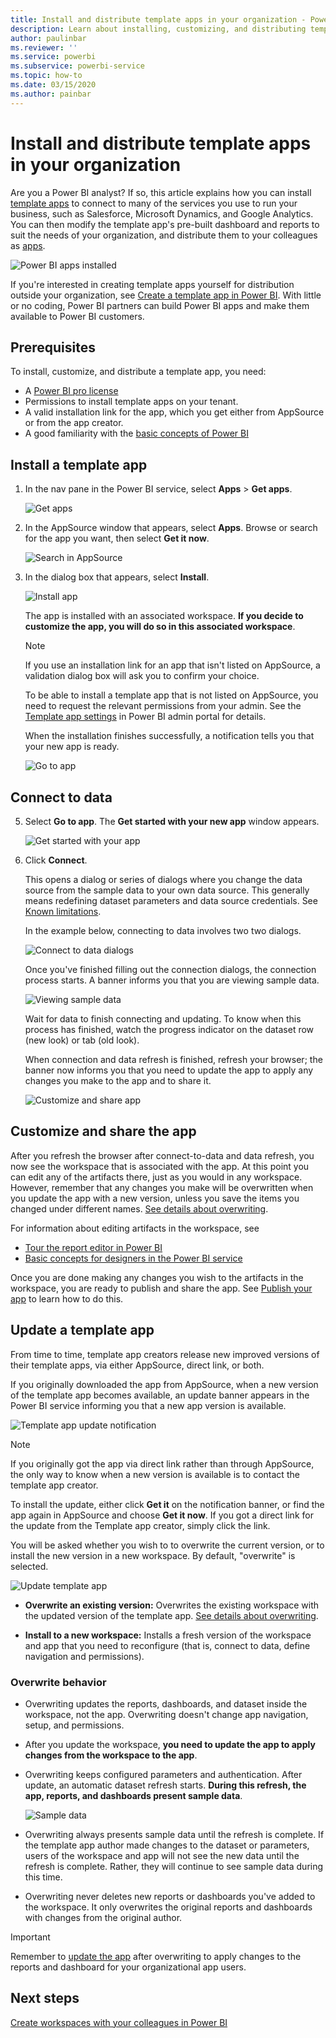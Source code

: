 ```yaml
---
title: Install and distribute template apps in your organization - Power BI
description: Learn about installing, customizing, and distributing template apps in your organization in Power BI.
author: paulinbar
ms.reviewer: ''
ms.service: powerbi
ms.subservice: powerbi-service
ms.topic: how-to
ms.date: 03/15/2020
ms.author: painbar
---
```


# Install and distribute template apps in your organization

Are you a Power BI analyst? If so, this article explains how you can  install [template apps](service-template-apps-overview.md) to connect to many of the services you use to run your business, such as Salesforce, Microsoft Dynamics, and Google Analytics. You can then modify the template app's pre-built dashboard and reports to suit the needs of your organization, and distribute them to your colleagues as [apps](consumer/end-user-apps.md). 

![Power BI apps installed](media/service-template-apps-install-distribute/power-bi-get-apps.png)

If you're interested in creating template apps yourself for distribution outside your organization, see [Create a template app in Power BI](service-template-apps-create.md). With little or no coding, Power BI partners can build Power BI apps and make them available to Power BI customers. 

## Prerequisites  

To install, customize, and distribute a template app, you need: 

* A [Power BI pro license](service-self-service-signup-for-power-bi.md)
* Permissions to install template apps on your tenant.
* A valid installation link for the app, which you get either from AppSource or from the app creator.
* A good familiarity with the [basic concepts of Power BI ](service-basic-concepts.md)

## Install a template app

1. In the nav pane in the Power BI service, select **Apps** > **Get apps**.

    ![Get apps](media/service-template-apps-install-distribute/power-bi-get-apps-arrow.png)

2. In the AppSource window that  appears, select **Apps**. Browse or search for the app you want, then select **Get it now**.

    ![Search in AppSource](media/service-template-apps-install-distribute/power-bi-appsource.png)

4. In the dialog box that appears, select **Install**.

    ![Install app](media/service-template-apps-install-distribute/power-install-dialog.png)
    
    The app is installed with an associated workspace. **If you decide to customize the app, you will do so in this associated workspace**.

    > [!NOTE]
    > If you use an installation link for an app that isn't listed on AppSource, a validation dialog box will ask you to confirm your choice.
    >
    >To be able to install a template app that is not listed on AppSource, you need to request the relevant permissions from your admin. See the [Template app settings](service-admin-portal.md#template-apps-settings) in Power BI admin portal for details.

    When the installation finishes successfully, a notification tells you that your new app is ready.

    ![Go to app](media/service-template-apps-install-distribute/power-bi-go-to-app.png)

## Connect to data

5. Select **Go to app**. The **Get started with your new app** window appears.

   ![Get started with your app](media/service-template-apps-install-distribute/power-bi-template-app-get-started.png)

6. Click **Connect**.
    
    This opens a dialog or series of dialogs where you change the data source from the sample data to your own data source. This generally means redefining dataset parameters and data source credentials. See [Known limitations](service-template-apps-tips.md#known-limitations).
    
    In the example below, connecting to data involves two two dialogs.

   ![Connect to data dialogs](media/service-template-apps-install-distribute/power-bi-template-app-connect-to-data-dialogs.png)

    Once you've finished filling out the connection dialogs, the connection process starts. A banner informs you that you are viewing sample data.

    ![Viewing sample data](media/service-template-apps-install-distribute/power-bi-template-app-viewing-sample-data.png)

    Wait for data to finish connecting and updating. To know when this process has finished, watch the progress indicator on the dataset row (new look) or tab (old look).

   When connection and data refresh is finished, refresh your browser; the banner now informs you that you need to update the app to apply any changes you make to the app and to share it.

    ![Customize and share app](media/service-template-apps-install-distribute/power-bi-template-app-customize-share.png)

## Customize and share the app

After you refresh the browser after connect-to-data and data refresh, you now see the workspace that is associated with the app. At this point you can edit any of the artifacts there, just as you would in any workspace. However, remember that any changes you make will be overwritten when you update the app with a new version, unless you save the items you changed under different names. [See details about overwriting](#overwrite-behavior).

For information about editing artifacts in the workspace, see
* [Tour the report editor in Power BI](service-the-report-editor-take-a-tour.md)
* [Basic concepts for designers in the Power BI service](service-basic-concepts.md)

Once you are done making any changes you wish to the artifacts in the workspace, you are ready to publish and share the app. See [Publish your app](service-create-distribute-apps.md#publish-your-app) to learn how to do this.

## Update a template app

From time to time, template app creators release new improved versions of their template apps, via either AppSource, direct link, or both.

If you originally downloaded the app from AppSource, when a new version of the template app becomes available, an update banner appears in the Power BI service informing you that a new app version is available.

  ![Template app update notification](media/service-template-apps-install-distribute/power-bi-new-app-version-notification.png)

>[!NOTE]
>If you originally got the app via direct link rather than through AppSource, the only way to know when a new version is available is to contact the template app creator.

  To install the update, either click **Get it** on the notification banner, or find the app again in AppSource and choose **Get it now**. If you got a direct link for the update from the Template app creator, simply click the link.
  
  You will be asked whether you wish to to overwrite the current version, or to install the new version in a new workspace. By default, "overwrite" is selected.

  ![Update template app](media/service-template-apps-install-distribute/power-bi-update-app-overwrite.png)

- **Overwrite an existing version:** Overwrites the existing workspace with the updated version of the template app. [See details about overwriting](#overwrite-behavior).

- **Install to a new workspace:** Installs a fresh version of the workspace and app that you need to reconfigure (that is, connect to data, define navigation and permissions).

### Overwrite behavior

* Overwriting updates the reports, dashboards, and dataset inside the workspace, not the app. Overwriting doesn't change app navigation, setup, and permissions.
* After you update the workspace, **you need to update the app to apply changes from the workspace to the app**.
* Overwriting keeps configured parameters and authentication. After update, an automatic dataset refresh starts. **During this refresh, the app, reports, and dashboards present sample data**.

  ![Sample data](media/service-template-apps-install-distribute/power-bi-sample-data.png)

* Overwriting always presents sample data until the refresh is complete. If the template app author made changes to the dataset or parameters, users of the workspace and app will not see the new data until the refresh is complete. Rather, they will continue to see sample data during this time.
* Overwriting never deletes new reports or dashboards you've added to the workspace. It only overwrites the original reports and dashboards with changes from the original author.

>[!IMPORTANT]
>Remember to [update the app](#customize-and-share-the-app) after overwriting to apply changes to the reports and dashboard for your organizational app users.

## Next steps

[Create workspaces with your colleagues in Power BI](service-create-workspaces.md)